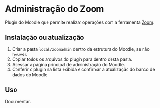 # Administração do Zoom

Plugin do Moodle que permite realizar operações
com a ferramenta [Zoom](https://zoom.us).

## Instalação ou atualização

1. Criar a pasta `local/zoomadmin` dentro da estrutura do Moodle, se não
houver.
2. Copiar todos os arquivos do plugin para dentro desta pasta.
3. Acessar a página principal de administração do Moodle.
4. Conferir o plugin na lista exibida e confirmar a atualização do banco de
dados do Moodle.

## Uso

Documentar.
